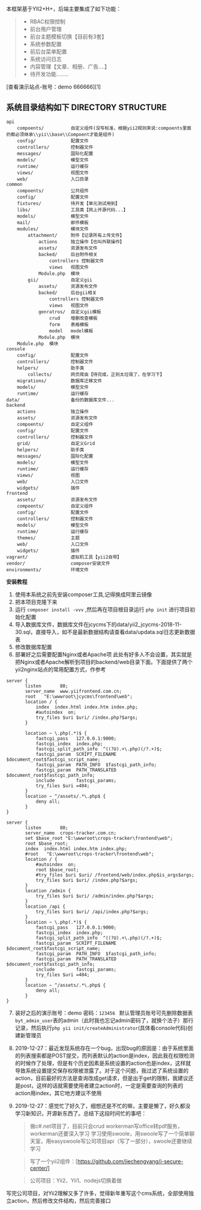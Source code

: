 本框架基于YII2+H+，后端主要集成了如下功能：
> * RBAC权限控制
> * 前台用户管理
> * 前台主题模板切换【目前有3套】
> * 系统参数配置
> * 前后台菜单配置
> * 系统访问日志
> * 内容管理【文章、相册、广告....】
> * 待开发功能........

[查看演示站点-账号：demo 666666][1]

系统目录结构如下
DIRECTORY STRUCTURE
-------------------

```
api
    compoents/          自定义组件(没写标准，根据yii2规则来说:compoents里面的都必须继承\\yii\\base\\Compoent才能是组件)
    config/             配置文件
    controllers/        控制器文件
    messages/           国际化配置
    models/             模型文件
    runtime/            运行缓存
    views/              视图文件
    web/                入口目录
common
    compoents/          公共组件
    config/             配置文件
    fixtures/           待开发【单元测试用到】
    libs/               工具类【网上开源代码...】
    models/             模型文件
    mail/               邮件模板
    modules/            模块文件
        attachment/     附件【记录所有上传文件】
            actions     独立操作【也叫外联操作】
            assets/     资源发布文件
            backed/     后台附件相关
                controllers 控制器文件
                views   视图文件
            Module.php  模块
        gii/            自定义gii
            assets/     资源发布文件
            backed/     后台gii相关
                controllers 控制器文件
                views   视图文件
            genratros/  自定义gii模板
                crud    增删改查模板
                form    表格模板
                model   model模板
            Module.php  模块
    Module.php  模块
console
    config/             配置文件
    controllers/        控制器文件
    helpers/            助手类
        collects/       网页爬虫【待完成，正则太垃圾了，在学习下】
    migrations/         数据库迁移文件
    models/             模型文件
    runtime/            运行缓存
data/                   备份的数据库文件...
backend
    actions             独立操作
    assets/             资源发布文件
    compoents/          自定义组件
    config/             配置文件
    controllers/        控制器文件
    grid/               自定义Grid
    helpers/            助手类
    messages/           国际化配置
    models/             模型文件
    runtime/            运行缓存
    views/              视图
    web/                入口文件
    widgets/            插件
frontend
    assets/             资源发布文件
    compoents/          自定义组件
    config/             配置文件
    controllers/        控制器文件
    models/             模型文件
    runtime/            运行缓存
    themes/             主题
    web/                入口文件
    widgets/            插件
vagrant/                虚拟机工具【yii2自带】
vendor/                 composer安装文件
environments/           环境文件
```
**安装教程**

 1. 使用本系统之前先安装composer工具,记得换成阿里云镜像
 2. 把本项目克隆下来
 3. 运行 `composer install -vvv` ,然后再在项目根目录运行 `php init` 进行项目初始化配置
 4. 导入数据库文件，数据库文件在jcycms下的data/yii2_jcycms-2018-11-30.sql，直接导入，如不是最新数据结构请查看data/updata.sql日志更新数据表
 5. 修改数据库配置
 6. 部署好之后需要配置Nginx或者Apache项 此处有好多人不会设置，其实就是把Nginx或者Apache解析到项目的backend/web目录下面。下面提供了两个yii2nginx站点的常用配置方式，作参考
 ```shell
 server {
        listen       80;
        server_name  www.yiifrontend.com.cn;
        root   "E:\wwwroot\jcycms\frontend\web";
        location / {
            index  index.html index.htm index.php;
            #autoindex  on;
            try_files $uri $uri/ /index.php?$args;
        }
        
        location ~ \.php(.*)$ {
            fastcgi_pass   127.0.0.1:9000;
            fastcgi_index  index.php;
            fastcgi_split_path_info  ^((?U).+\.php)(/?.+)$;
            fastcgi_param  SCRIPT_FILENAME  $document_root$fastcgi_script_name;
            fastcgi_param  PATH_INFO  $fastcgi_path_info;
            fastcgi_param  PATH_TRANSLATED  $document_root$fastcgi_path_info;
            include        fastcgi_params;
            try_files $uri =404;
        }
        location ~ ^/assets/.*\.php$ {
            deny all;
        }
}
 ```
 ```shell
 server {
        listen       80;
        server_name  crops-tracker.com.cn;
        set $base_root "E:\wwwroot\crops-tracker\frontend\web";
        root $base_root;
        index  index.html index.htm index.php;
        #root   "E:\wwwroot\crops-tracker\frontend\web";
        location / {
            #autoindex  on;
            root $base_root;
            #try_files $uri $uri/ /frontend/web/index.php$is_args$args;
            try_files $uri $uri/ /index.php?$args;
        }
        location /admin {
            try_files $uri $uri/ /admin/index.php?$args;
        }
        location /api {
            try_files $uri $uri/ /api/index.php?$args;
        }
        location ~ \.php(.*)$ {
            fastcgi_pass   127.0.0.1:9000;
            fastcgi_index  index.php;
            fastcgi_split_path_info  ^((?U).+\.php)(/?.+)$;
            fastcgi_param  SCRIPT_FILENAME  $document_root$fastcgi_script_name;
            fastcgi_param  PATH_INFO  $fastcgi_path_info;
            fastcgi_param  PATH_TRANSLATED  $document_root$fastcgi_path_info;
            include        fastcgi_params;
            try_files $uri =404;
        }
        location ~ ^/assets/.*\.php$ {
            deny all;
        }
}
 ```
 7. 装好之后的演示账号：demo 密码：`123456 ` 默认管理员账号可先删除数据表`byt_admin_user`表的admin（此时我也忘记admin密码了，就换个法子）那行记录，然后执行`php yii init/createAdministrator`(具体看console代码)创建新管理员

 8. 2019-12-27：最近发现系统存在一个bug，出现bug的原因是：由于系统里面的列表搜索都是POST提交，而列表默认的action是index，因此我在权限检测的时候作了处理，但是有个历史因素是系统设置的action也是index，这样就导致系统设置提交保存权限被泄露了。对于这个问题，我过滤了系统设置的action，目前最好的方法是查询改成get请求，但是出于get的限制，我建议还是post，这样的话就需要使用者建立action时，一定是需要查询的列表的action用index，其它地方建议不使用

9. 2019-12-27：感觉忙了好久了，细想还是不忙的嘛，主要是懒了，好久都没学习新知识，开源新东西了。总结下这段时间忙的事吧：

    >做c#.net项目了，目前只会crud
    >workerman写office转pdf服务，workerman还要深入学习
    >学习使用swoole，用swoole写了一个简单聊天室，用easyswoole写公司项目api（写了一部分），swoole还要继续学习
    
    >写了一个yii2组件：[https://github.com/jiechengyang/i-secure-center/]
    
    >公司项目：Yii2、Yii1、nodejs切换着做
    

写完公司项目，对Yii2理解又多了许多，觉得新年重写这个cms系统，全部使用独立action，然后修改文件结构，然后完善接口
